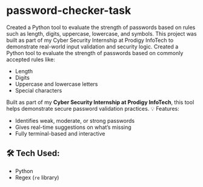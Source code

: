 # password-checker-task
Created a Python tool to evaluate the strength of passwords based on rules such as length, digits, uppercase, lowercase, and symbols.  This project was built as part of my Cyber Security Internship at Prodigy InfoTech to demonstrate real-world input validation and security logic.
Created a Python tool to evaluate the strength of passwords based on commonly accepted rules like:
- Length
- Digits
- Uppercase and lowercase letters
- Special characters

Built as part of my **Cyber Security Internship at Prodigy InfoTech**, this tool helps demonstrate secure password validation practices.
💡 Features:
- Identifies weak, moderate, or strong passwords
- Gives real-time suggestions on what’s missing
- Fully terminal-based and interactive

## 🛠️ Tech Used:
- Python
- Regex (`re` library)

